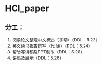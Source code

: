 # HCI_paper
## 分工：
1. 阅读论文整理中文概述（宇晴）（DDL：5.22）
2. 英文读书报告撰写（代 徐）（DDL：5.24）
3. 帮助写讲稿及PPT制作（DDL：5.26）
4. 讲稿及展示（DDL：5.26）

